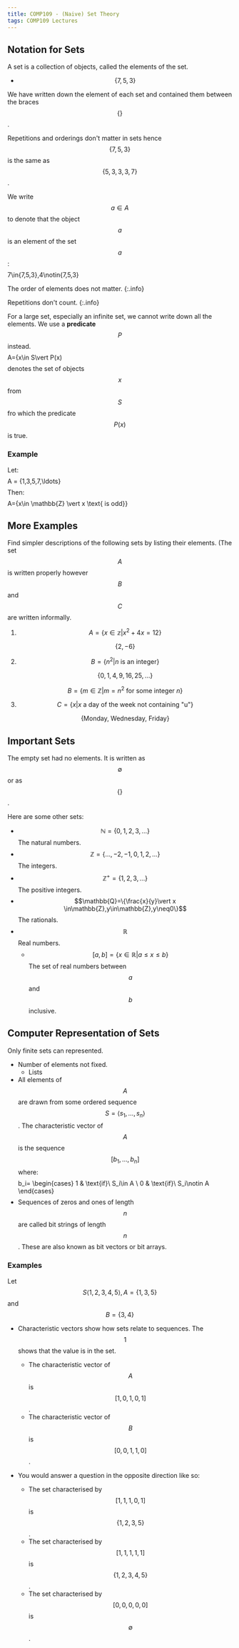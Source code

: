 ```yaml
---
title: COMP109 - (Naive) Set Theory
tags: COMP109 Lectures
---
```

## Notation for Sets
A set is a collection of objects, called the elements of the set. 

* $$\{7,5,3\}$$

We have written down the element of each set and contained them between the braces $$\{\}$$.

Repetitions and orderings don't matter in sets hence $$\{7,5,3\}$$ is the same as $$\{5,3,3,3,7\}$$. 

We write $$a\in A$$ to denote that the object $$a$$ is an element of the set $$a$$: $$$$7\in\{7,5,3\},4\notin\{7,5,3\}$$$$

The order of elements does not matter.
{:.info}

Repetitions don't count.
{:.info}

For a large set, especially an infinite set, we cannot write down all the elements. We use a **predicate** $$P$$ instead.
$$$$A=\{x\in S\vert P(x)$$$$
denotes the set of objects $$x$$ from $$S$$ fro which the predicate $$P(x)$$ is true.

### Example
Let:
$$$$A = \{1,3,5,7,\ldots\}$$$$
Then:
$$$$A=\{x\in \mathbb{Z} \vert x \text{ is odd}\}$$$$

## More Examples
Find simpler descriptions of the following sets by listing their elements. (The set $$A$$ is written properly however $$B$$ and $$C$$ are written informally.

1. $$A=\{x\in\mathbb{z}\vert x^2+4x=12\}$$

	$$\{2,-6\}$$
1. $$B=\{n^2\vert n \text{ is an integer}\}$$

	$$\{0,1,4,9,16,25,\ldots\}$$
	
	$$B=\{m\in\mathbb{Z}\vert m=n^2 \text{ for some integer } n\}$$
	
1. $$C=\{x\vert x \text{ a day of the week not containing "u"}\}$$
	
	$$\{\text{Monday, Wednesday, Friday}\}$$
	
## Important Sets
The empty set had no elements. It is written as $$\emptyset$$ or as $$\{\}$$. 

Here are some other sets:

* $$\mathbb{N}=\{0,1,2,3,\ldots\}$$ The natural numbers.
* $$\mathbb{Z}=\{\ldots,-2,-1,0,1,2,\ldots\}$$ The integers.
* $$\mathbb{Z^+}=\{1,2,3,\ldots\}$$ The positive integers.
* $$\mathbb{Q}=\{\frac{x}{y}\vert x \in\mathbb{Z},y\in\mathbb{Z},y\neq0\}$$ The rationals.
* $$\mathbb{R}$$ Real numbers.
	* $$[a,b]=\{x\in\mathbb{R}\vert a\leq x \leq b\}$$ The set of real numbers between $$a$$ and $$b$$ inclusive.
	
## Computer Representation of Sets
Only finite sets can represented.

* Number of elements not fixed.
	* Lists
* All elements of $$A$$ are drawn from some ordered sequence $$S=\langle s_1,\ldots,s_n\rangle$$. The characteristic vector of $$A$$ is the sequence $$[b_1,\ldots,b_n]$$ where:
$$$$
    b_i=
    \begin{cases}
      1 & \text{if}\ S_i\in A \\
      0 & \text{if}\ S_i\notin A
    \end{cases}
$$$$
* Sequences of zeros and ones of length $$n$$ are called bit strings of length $$n$$. These are also known as bit vectors or bit arrays.

### Examples
Let $$S\langle 1,2,3,4,5\rangle, A = \{1,3,5\}$$ and $$B=\{3,4\}$$

* Characteristic vectors show how sets relate to sequences. The $$1$$ shows that the value is in the set.
	* The characteristic vector of $$A$$ is $$[1,0,1,0,1]$$. 
	* The characteristic vector of $$B$$ is $$[0,0,1,1,0]$$.
	
* You would answer a question in the opposite direction like so:
	* The set characterised by $$[1,1,1,0,1]$$ is $$\{1,2,3,5\}$$.
	* The set characterised by $$[1,1,1,1,1]$$ is $$\{1,2,3,4,5\}$$.
	* The set characterised by $$[0,0,0,0,0]$$ is $$\emptyset$$.
